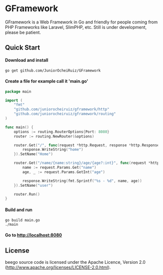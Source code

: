 # GFramework
GFramework is a Web Framework in Go and friendly for people coming from PHP Frameworks like Laravel, SlimPHP, etc. Still is under development, please be patient.

## Quick Start
#### Download and install
    go get github.com/JuniorOcheiRuiz/GFramework

#### Create a file for example call it 'main.go'
```go
package main

import (
	"fmt"
	"github.com/juniorocheiruiz/gframework/http"
	"github.com/juniorocheiruiz/gframework/routing"
)

func main() {
	options := routing.RouterOptions{Port: 8080}
	router := routing.NewRouter(&options)

	router.Get("/", func(request *http.Request, response *http.Response) {
		response.WriteString("home")
	}).SetName("Home")

	router.Get("/name/{name:string}/age/{age?:int}", func(request *http.Request, response *http.Response) {
		name := request.Params.Get("name")
		age, _ := request.Params.GetInt("age")

		response.WriteString(fmt.Sprintf("%s - %d", name, age))
	}).SetName("user")

	router.Run()
}
```

#### Build and run
    go build main.go
    ./main

#### Go to [http://localhost:8080](http://localhost:8080)


## License

beego source code is licensed under the Apache Licence, Version 2.0
(http://www.apache.org/licenses/LICENSE-2.0.html).